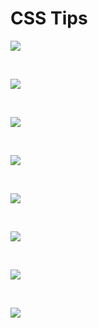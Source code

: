 # CSS Tips

![](/img/css%20tips/centering.jpg)

<br>

![](/img/css%20tips/img-cursor.jpg)

<br>

![](/img/css%20tips/img-shadow.jpg)

<br>

![](/img/css%20tips/limit-paragrapg.jpg)

<br>

![](/img/css%20tips/smooth-scrolling.jpg)

<br>

![](/img/css%20tips/shortcut.jpg)

<br>

![](/img/css%20tips/shorthand.jpg)

<br>

![](/img/css%20tips/hover.jpg)